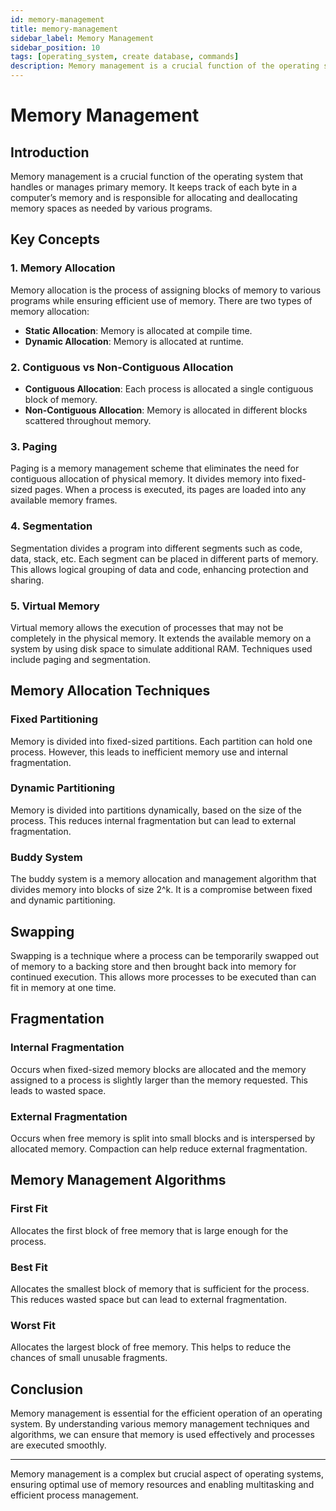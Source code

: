 ```yaml
---
id: memory-management
title: memory-management
sidebar_label: Memory Management
sidebar_position: 10
tags: [operating_system, create database, commands]
description: Memory management is a crucial function of the operating system that handles or manages primary memory.
---
```

# Memory Management

## Introduction
Memory management is a crucial function of the operating system that handles or manages primary memory. It keeps track of each byte in a computer’s memory and is responsible for allocating and deallocating memory spaces as needed by various programs.

## Key Concepts

### 1. Memory Allocation
Memory allocation is the process of assigning blocks of memory to various programs while ensuring efficient use of memory. There are two types of memory allocation:
- **Static Allocation**: Memory is allocated at compile time.
- **Dynamic Allocation**: Memory is allocated at runtime.

### 2. Contiguous vs Non-Contiguous Allocation
- **Contiguous Allocation**: Each process is allocated a single contiguous block of memory.
- **Non-Contiguous Allocation**: Memory is allocated in different blocks scattered throughout memory.

### 3. Paging
Paging is a memory management scheme that eliminates the need for contiguous allocation of physical memory. It divides memory into fixed-sized pages. When a process is executed, its pages are loaded into any available memory frames.

### 4. Segmentation
Segmentation divides a program into different segments such as code, data, stack, etc. Each segment can be placed in different parts of memory. This allows logical grouping of data and code, enhancing protection and sharing.

### 5. Virtual Memory
Virtual memory allows the execution of processes that may not be completely in the physical memory. It extends the available memory on a system by using disk space to simulate additional RAM. Techniques used include paging and segmentation.

## Memory Allocation Techniques

### Fixed Partitioning
Memory is divided into fixed-sized partitions. Each partition can hold one process. However, this leads to inefficient memory use and internal fragmentation.

### Dynamic Partitioning
Memory is divided into partitions dynamically, based on the size of the process. This reduces internal fragmentation but can lead to external fragmentation.

### Buddy System
The buddy system is a memory allocation and management algorithm that divides memory into blocks of size 2^k. It is a compromise between fixed and dynamic partitioning.

## Swapping
Swapping is a technique where a process can be temporarily swapped out of memory to a backing store and then brought back into memory for continued execution. This allows more processes to be executed than can fit in memory at one time.

## Fragmentation

### Internal Fragmentation
Occurs when fixed-sized memory blocks are allocated and the memory assigned to a process is slightly larger than the memory requested. This leads to wasted space.

### External Fragmentation
Occurs when free memory is split into small blocks and is interspersed by allocated memory. Compaction can help reduce external fragmentation.

## Memory Management Algorithms

### First Fit
Allocates the first block of free memory that is large enough for the process.

### Best Fit
Allocates the smallest block of memory that is sufficient for the process. This reduces wasted space but can lead to external fragmentation.

### Worst Fit
Allocates the largest block of free memory. This helps to reduce the chances of small unusable fragments.

## Conclusion
Memory management is essential for the efficient operation of an operating system. By understanding various memory management techniques and algorithms, we can ensure that memory is used effectively and processes are executed smoothly.

---

Memory management is a complex but crucial aspect of operating systems, ensuring optimal use of memory resources and enabling multitasking and efficient process management.
